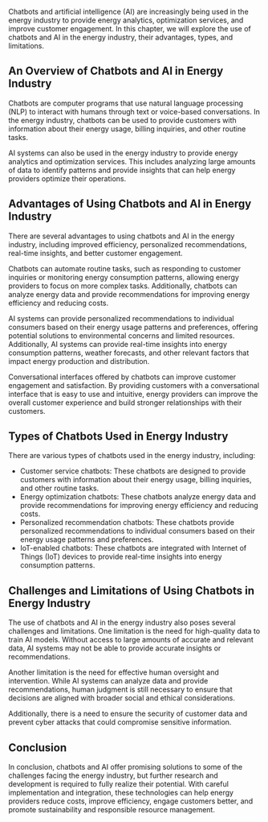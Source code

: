 
Chatbots and artificial intelligence (AI) are increasingly being used in the energy industry to provide energy analytics, optimization services, and improve customer engagement. In this chapter, we will explore the use of chatbots and AI in the energy industry, their advantages, types, and limitations.

An Overview of Chatbots and AI in Energy Industry
-------------------------------------------------

Chatbots are computer programs that use natural language processing (NLP) to interact with humans through text or voice-based conversations. In the energy industry, chatbots can be used to provide customers with information about their energy usage, billing inquiries, and other routine tasks.

AI systems can also be used in the energy industry to provide energy analytics and optimization services. This includes analyzing large amounts of data to identify patterns and provide insights that can help energy providers optimize their operations.

Advantages of Using Chatbots and AI in Energy Industry
------------------------------------------------------

There are several advantages to using chatbots and AI in the energy industry, including improved efficiency, personalized recommendations, real-time insights, and better customer engagement.

Chatbots can automate routine tasks, such as responding to customer inquiries or monitoring energy consumption patterns, allowing energy providers to focus on more complex tasks. Additionally, chatbots can analyze energy data and provide recommendations for improving energy efficiency and reducing costs.

AI systems can provide personalized recommendations to individual consumers based on their energy usage patterns and preferences, offering potential solutions to environmental concerns and limited resources. Additionally, AI systems can provide real-time insights into energy consumption patterns, weather forecasts, and other relevant factors that impact energy production and distribution.

Conversational interfaces offered by chatbots can improve customer engagement and satisfaction. By providing customers with a conversational interface that is easy to use and intuitive, energy providers can improve the overall customer experience and build stronger relationships with their customers.

Types of Chatbots Used in Energy Industry
-----------------------------------------

There are various types of chatbots used in the energy industry, including:

* Customer service chatbots: These chatbots are designed to provide customers with information about their energy usage, billing inquiries, and other routine tasks.
* Energy optimization chatbots: These chatbots analyze energy data and provide recommendations for improving energy efficiency and reducing costs.
* Personalized recommendation chatbots: These chatbots provide personalized recommendations to individual consumers based on their energy usage patterns and preferences.
* IoT-enabled chatbots: These chatbots are integrated with Internet of Things (IoT) devices to provide real-time insights into energy consumption patterns.

Challenges and Limitations of Using Chatbots in Energy Industry
---------------------------------------------------------------

The use of chatbots and AI in the energy industry also poses several challenges and limitations. One limitation is the need for high-quality data to train AI models. Without access to large amounts of accurate and relevant data, AI systems may not be able to provide accurate insights or recommendations.

Another limitation is the need for effective human oversight and intervention. While AI systems can analyze data and provide recommendations, human judgment is still necessary to ensure that decisions are aligned with broader social and ethical considerations.

Additionally, there is a need to ensure the security of customer data and prevent cyber attacks that could compromise sensitive information.

Conclusion
----------

In conclusion, chatbots and AI offer promising solutions to some of the challenges facing the energy industry, but further research and development is required to fully realize their potential. With careful implementation and integration, these technologies can help energy providers reduce costs, improve efficiency, engage customers better, and promote sustainability and responsible resource management.
